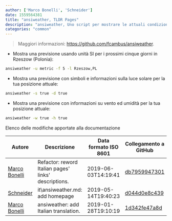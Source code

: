 ```yaml
---
author: ['Marco Bonelli', 'Schneider']
date: 1559564381
title: "ansiweather, TLDR Pages"
description: "ansiweather, Uno script per mostrare le attuali condizioni meteo nel tuo terminale."
categories: "common"
---
```

> Maggiori informazioni: <https://github.com/fcambus/ansiweather>.

- Mostra una previsione usando unità SI per i prossimi cinque giorni in Rzeszow (Polonia):

```bash
ansiweather -u metric -f 5 -l Rzeszow,PL
```

- Mostra una previsione con simboli e informazioni sulla luce solare per la tua posizione attuale:

```bash
ansiweather -s true -d true
```

- Mostra una previsione con informazioni su vento ed umidità per la tua posizione attuale:

```bash
ansiweather -w true -h true
```
Elenco delle modifiche apportate alla documentazione


Autore | Descrizione | Data formato ISO 8601 | Collegamento a GitHub
------|-----|-----|-----
[Marco Bonelli](mailto:marco@mebeim.net) | Refactor: reword Italian pages' links' descriptions. | 2019-06-03T14:19:41 | [db7959947301](https://github.com/tldr-pages/tldr/commit/db795994730108131d36e7a50b67378e79e27c10)
[Schneider](mailto:lucas.schneider@sap.com) | it\ansiweather.md: add homepage | 2019-05-14T19:40:23 | [d044d0e8c439](https://github.com/tldr-pages/tldr/commit/d044d0e8c439afa4c06655258ca86e77e9d7466b)
[Marco Bonelli](mailto:mb5.marcob@gmail.com) | ansiweather: add Italian translation. | 2019-01-28T19:10:19 | [1d342fe47a8d](https://github.com/tldr-pages/tldr/commit/1d342fe47a8d38c7355db3b44a8cbb1b6a96b1cd)

